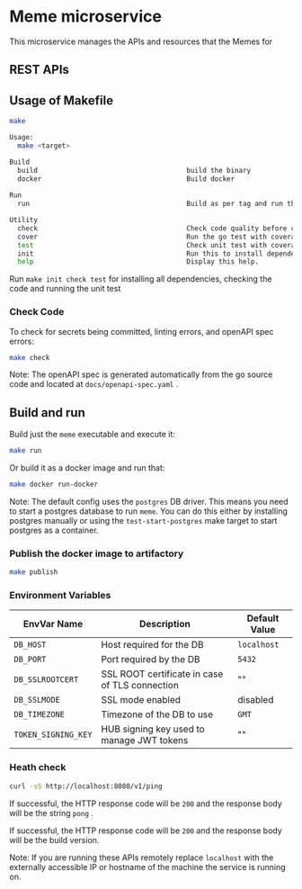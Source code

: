 
# Meme microservice

This microservice manages the APIs and resources that the Memes for 

## REST APIs

## Usage of Makefile

```bash
make

Usage:
  make <target>

Build
  build                                     build the binary
  docker                                    Build docker
    
Run
  run                                       Build as per tag and run the binary

Utility
  check                                     Check code quality before commit
  cover                                     Run the go test with coverage
  test                                      Check unit test with coverage
  init                                      Run this to install dependencies
  help                                      Display this help.
```

Run `make init check test` for installing all dependencies, checking the code and running the unit test

### Check Code

To check for secrets being committed, linting errors, and openAPI spec errors:

```bash
make check
```

Note: The openAPI spec is generated automatically from the go source code and located at `docs/openapi-spec.yaml` .

## Build and run

Build just the `meme` executable and execute it:

```bash
make run
```

Or build it as a docker image and run that:

```bash
make docker run-docker
```

Note: The default config uses the `postgres` DB driver. This means you need to start a postgres database to run `meme`. You can do this either by installing postgres manually or using the `test-start-postgres` make target to start postgres as a container.

### Publish the docker image to artifactory

```bash
make publish
```


### Environment Variables

| EnvVar Name   | Description  |  Default Value |
| ------------- | ------------- | -------------- |
| `DB_HOST`| Host required for the DB | `localhost`|
| `DB_PORT`| Port required by the DB |`5432`|
| `DB_SSLROOTCERT`| SSL ROOT certificate in case of TLS connection| ""|
| `DB_SSLMODE`| SSL mode enabled | disabled |
| `DB_TIMEZONE`| Timezone of the DB to use | `GMT` |
| `TOKEN_SIGNING_KEY`| HUB signing key used to manage JWT tokens | "" |

### Heath check
```bash
curl -sS http://localhost:8080/v1/ping
```

If successful, the HTTP response code will be `200` and the response body will be the string `pong` .

If successful, the HTTP response code will be `200` and the response body will be the build version.

Note: If you are running these APIs remotely replace `localhost` with the externally accessible IP or hostname of the machine the service is running on.

